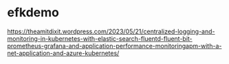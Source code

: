 # efkdemo

https://theamitdixit.wordpress.com/2023/05/21/centralized-logging-and-monitoring-in-kubernetes-with-elastic-search-fluentd-fluent-bit-prometheus-grafana-and-application-performance-monitoringapm-with-a-net-application-and-azure-kubernetes/
